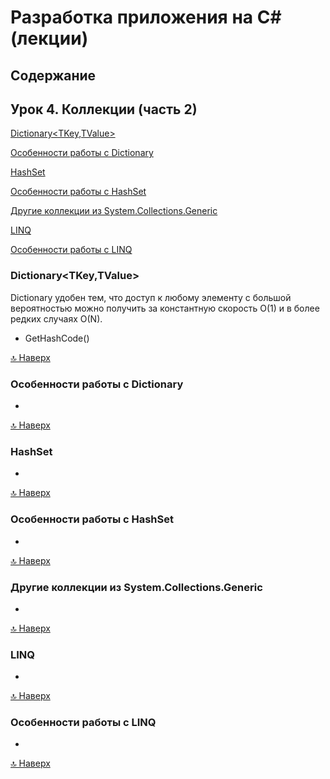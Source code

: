# Разработка приложения на С# (лекции)

## Содержание 

## Урок 4. Коллекции (часть 2)

[Dictionary<TKey,TValue>](#dictionarytkeytvalue)

[Особенности работы с Dictionary](#особенности-работы-с-dictionary)

[HashSet<T>](#hashset)

[Особенности работы с HashSet](#особенности-работы-с-hashset)

[Другие коллекции из System.Collections.Generic](#другие-коллекции-из-systemcollectionsgeneric)

[LINQ](#linq)

[Особенности работы с LINQ](#linq)

### Dictionary<TKey,TValue>

Dictionary удобен тем, что доступ к любому элементу с большой вероятностью можно получить за константную скорость O(1) и в более редких случаях O(N).

- GetHashCode()

[🔝 Наверх](#содержание)

### Особенности работы с Dictionary

-

[🔝 Наверх](#содержание)

### HashSet<T>

-

[🔝 Наверх](#содержание)

### Особенности работы с HashSet

-

[🔝 Наверх](#содержание)

### Другие коллекции из System.Collections.Generic

-

[🔝 Наверх](#содержание)

### LINQ

-

[🔝 Наверх](#содержание)

### Особенности работы с LINQ

-

[🔝 Наверх](#содержание)